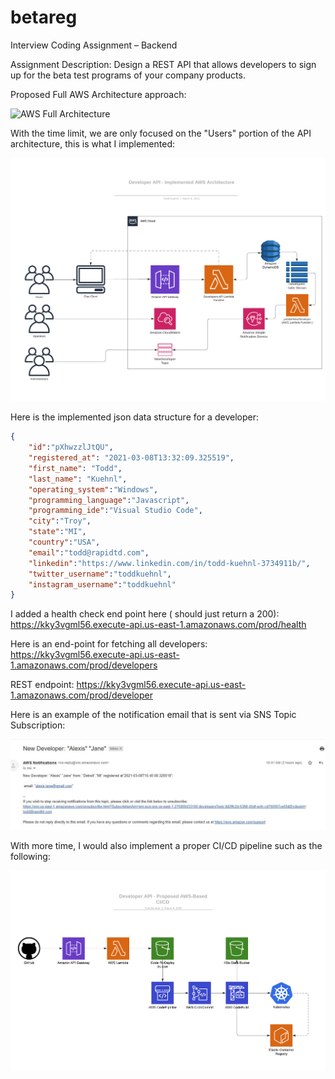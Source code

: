# betareg

Interview Coding Assignment – Backend

Assignment Description: Design a REST API that allows developers to sign up for the beta test programs of your 
company products.

Proposed Full AWS Architecture approach:

![AWS Full Architecture](https://d2908q01vomqb2.cloudfront.net/ca3512f4dfa95a03169c5a670a4c91a19b3077b4/2019/10/11/main_architecture_diagram.png)

With the time limit, we are only focused on the "Users" portion of the API architecture, this is what I implemented:

![Implemented Architecture](https://github.com/tkuehnl/betareg/blob/main/images/implemented.png?raw=true)

Here is the implemented json data structure for a developer:
```json
{
	"id":"pXhwzzlJtQU",
	"registered_at": "2021-03-08T13:32:09.325519",
	"first_name": "Todd",
	"last_name": "Kuehnl",
	"operating_system":"Windows",
	"programming_language":"Javascript",
	"programming_ide":"Visual Studio Code",
	"city":"Troy",
	"state":"MI",
	"country":"USA",
	"email":"todd@rapidtd.com",
	"linkedin":"https://www.linkedin.com/in/todd-kuehnl-3734911b/",
	"twitter_username":"toddkuehnl",
	"instagram_username":"toddkuehnl"
}
```
I added a health check end point here ( should just return a 200):
https://kky3vgml56.execute-api.us-east-1.amazonaws.com/prod/health

Here is an end-point for fetching all developers:
https://kky3vgml56.execute-api.us-east-1.amazonaws.com/prod/developers

REST endpoint:
https://kky3vgml56.execute-api.us-east-1.amazonaws.com/prod/developer

Here is an example of the notification email that is sent via SNS Topic Subscription:

![SNS Email](https://github.com/tkuehnl/betareg/blob/main/images/email_subscriber.JPG?raw=true)

With more time, I would also implement a proper CI/CD pipeline such as the following:

![Proposed AWS CI/CD](https://github.com/tkuehnl/betareg/blob/main/images/ci_cd.png?raw=true)